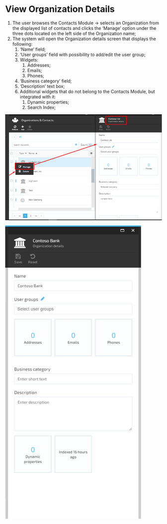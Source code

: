 # View Organization Details

1. The user browses the Contacts Module -> selects an Organization from the displayed list of contacts and clicks the ‘Manage’ option under the three dots located on the left side of the Organization name;
1. The system will open the Organization details screen that displays the following:
     1. ‘Name’ field;
     1. ‘User groups’ field with possibility to add/edit the user group;
     1. Widgets:
         1. Addresses;
         1. Emails;
         1. Phones;
     1. ‘Business category’ field;
     1. ‘Description’ text box;
     1. Additional widgets that do not belong to the Contacts Module, but integrated with it:
         1. Dynamic properties;
         1. Search Index;

![Fig. View Org Details](media/screen-view-org-details.png)

![Fig. Org Details](media/screen-org-details.png)
